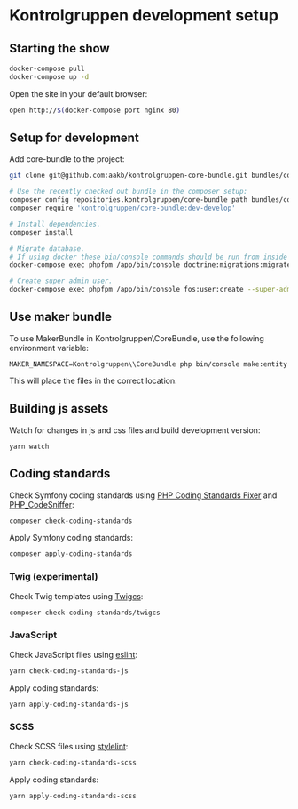 # Kontrolgruppen development setup

## Starting the show

```sh
docker-compose pull
docker-compose up -d
```

Open the site in your default browser:

```sh
open http://$(docker-compose port nginx 80)
```

## Setup for development

Add core-bundle to the project:
```sh
git clone git@github.com:aakb/kontrolgruppen-core-bundle.git bundles/core-bundle

# Use the recently checked out bundle in the composer setup:
composer config repositories.kontrolgruppen/core-bundle path bundles/core-bundle
composer require 'kontrolgruppen/core-bundle:dev-develop'
```

```sh
# Install dependencies.
composer install

# Migrate database.
# If using docker these bin/console commands should be run from inside the phpfpm container.
docker-compose exec phpfpm /app/bin/console doctrine:migrations:migrate

# Create super admin user.
docker-compose exec phpfpm /app/bin/console fos:user:create --super-admin
```

## Use maker bundle

To use MakerBundle in Kontrolgruppen\CoreBundle, use the following environment variable:

```
MAKER_NAMESPACE=Kontrolgruppen\\CoreBundle php bin/console make:entity
```

This will place the files in the correct location.

## Building js assets

Watch for changes in js and css files and build development version:
```
yarn watch
```

## Coding standards

Check Symfony coding standards using [PHP Coding Standards
Fixer](https://github.com/FriendsOfPHP/PHP-CS-Fixer) and
[PHP_CodeSniffer](https://github.com/squizlabs/PHP_CodeSniffer):

```sh
composer check-coding-standards
```

Apply Symfony coding standards:

```sh
composer apply-coding-standards
```

### Twig (experimental)

Check Twig templates using [Twigcs](https://github.com/allocine/twigcs):

```sh
composer check-coding-standards/twigcs
```

### JavaScript

Check JavaScript files using [eslint](https://eslint.org/):

```sh
yarn check-coding-standards-js
```

Apply coding standards:

```sh
yarn apply-coding-standards-js
```

### SCSS

Check SCSS files using [stylelint](https://stylelint.io/):

```sh
yarn check-coding-standards-scss
```

Apply coding standards:

```sh
yarn apply-coding-standards-scss
```
